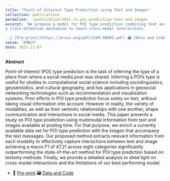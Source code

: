 ```yaml
---
title: "Point-of-Interest Type Prediction using Text and Images"
collection: publications
permalink:  /publication/2021-11-poi-prediction-text-and-images
excerpt: 'We propose a model for POI type prediction combining text and image using a modality gate to control the amount of information needed from the text and image, and
a cross-attention mechanism to learn cross-modal interactions.

- 📜 [Pre-print](https://arxiv.org/pdf/2109.00602.pdf) 🗃️ [Data and Code](https://github.com/danaesavi/poi-type-prediction)' 
venue: 'EMNLP'
date: 2021-11-07
---
```


**Abstract**

Point-of-interest (POI) type prediction is the
task of inferring the type of a place from where
a social media post was shared. Inferring a
POI’s type is useful for studies in computational social science including sociolinguistics,
geosemiotics, and cultural geography, and has
applications in geosocial networking technologies such as recommendation and visualization systems. Prior efforts in POI type prediction focus solely on text, without taking visual information into account. However in reality, the variety of modalities, as well as their
semiotic relationships with one another, shape
communication and interactions in social media. This paper presents a study on POI type
prediction using multimodal information from
text and images available at posting time. For
that purpose, we enrich a currently available
data set for POI type prediction with the images that accompany the text messages. Our
proposed method extracts relevant information
from each modality to effectively capture interactions between text and image achieving
a macro F1 of 47.21 across eight categories
significantly outperforming the state-of-the-art
method for POI type prediction based on textonly methods. Finally, we provide a detailed
analysis to shed light on cross-modal interactions and the limitations of our best performing model.

- 📜 [Pre-print](https://arxiv.org/pdf/2109.00602.pdf) 🗃️ [Data and Code](https://github.com/danaesavi/poi-type-prediction)
